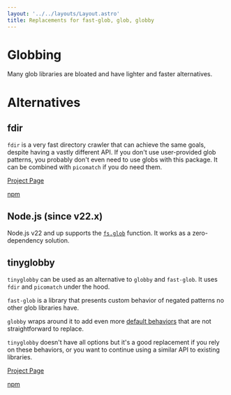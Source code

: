 ```yaml
---
layout: '../../layouts/Layout.astro'
title: Replacements for fast-glob, glob, globby
---
```


# Globbing

Many glob libraries are bloated and have lighter and faster alternatives.

# Alternatives

## fdir

`fdir` is a very fast directory crawler that can achieve the same goals, despite having
a vastly different API. If you don't use user-provided glob patterns, you probably don't
even need to use globs with this package. It can be combined with `picomatch` if you do need them.

[Project Page](https://github.com/thecodrr/fdir)

[npm](https://npmjs.com/package/fdir)

## Node.js (since v22.x)

Node.js v22 and up supports the [`fs.glob`](https://nodejs.org/api/fs.html#fspromisesglobpattern-options)
function. It works as a zero-dependency solution.

## tinyglobby

`tinyglobby` can be used as an alternative to `globby` and `fast-glob`. It uses `fdir` and `picomatch`
under the hood.

`fast-glob` is a library that presents custom behavior of negated patterns no other glob libraries have.

`globby` wraps around it to add even more [default behaviors](https://github.com/sindresorhus/globby#features)
that are not straightforward to replace.

`tinyglobby` doesn't have all options but it's a good replacement if you rely on these behaviors,
or you want to continue using a similar API to existing libraries.

[Project Page](https://github.com/SuperchupuDev/tinyglobby)

[npm](https://npmjs.com/package/tinyglobby)
